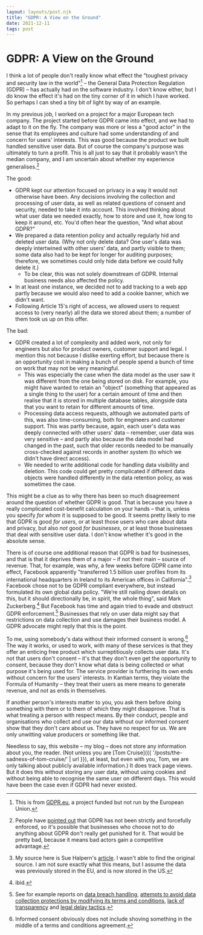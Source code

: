 ```yaml
---
layout: layouts/post.njk
title: "GDPR: A View on the Ground"
date: 2021-12-11
tags: post
---
```


# GDPR: A View on the Ground

I think a lot of people don't really know what effect the "toughest privacy and security law in the world"[^1] – the General Data Protection Regulation (GDPR) – has actually had on the software industry. I don't know either, but I do know the effect it's had on the tiny corner of it in which I have worked. So perhaps I can shed a tiny bit of light by way of an example.

In my previous job, I worked on a project for a major European tech company. The project started before GDPR came into effect, and we had to adapt to it on the fly. The company was more or less a "good actor" in the sense that its employees and culture had some understanding of and concern for users' interests. This was good because the product we built handled sensitive user data. But of course the company's purpose was ultimately to turn a profit. This is all just to say that it probably wasn't the median company, and I am uncertain about whether my experience generalises.[^2]

The good:

- GDPR kept our attention focused on privacy in a way it would not otherwise have been. Any decisions involving the collection and processing of user data, as well as related questions of consent and security, needed to take it into account. This involved thinking about what user data we needed exactly, how to store and use it, how long to keep it around, etc. You'd often hear the question, "And what about GDPR?"
- We prepared a data retention policy and actually regularly hid and deleted user data. (Why not only delete data? One user's data was deeply intertwined with other users' data, and partly visible to them; some data also had to be kept for longer for auditing purposes; therefore, we sometimes could only hide data before we could fully delete it.)
  - To be clear, this was not solely downstream of GDPR. Internal business needs also affected the policy.
- In at least one instance, we decided not to add tracking to a web app partly because we would also need to add a cookie banner, which we didn't want.
- Following Article 15's right of access, we allowed users to request access to (very nearly) all the data we stored about them; a number of them took us up on this offer.

The bad:

- GDPR created a lot of complexity and added work, not only for engineers but also for product owners, customer support and legal. I mention this not because I dislike exerting effort, but because there is an opportunity cost in making a bunch of people spend a bunch of time on work that may not be very meaningful.
  - This was especially the case when the data model as the user saw it was different from the one being stored on disk. For example, you might have wanted to retain an "object" (something that appeared as a single thing to the user) for a certain amount of time and then realise that it is stored in multiple database tables, alongside data that you want to retain for different amounts of time.
  - Processing data access requests, although we automated parts of this, was also time-consuming, both for engineers and customer support. This was partly because, again, each user's data was deeply connected with other users' data – remember, user data was very sensitive – and partly also because the data model had changed in the past, such that older records needed to be manually cross-checked against records in another system (to which we didn't have direct access).
  - We needed to write additional code for handling data visibility and deletion. This code could get pretty complicated if different data objects were handled differently in the data retention policy, as was sometimes the case.

This might be a clue as to why there has been so much disagreement around the question of whether GDPR is good. That is because you have a really complicated cost-benefit calculation on your hands – that is, unless you specify _for whom_ it is supposed to be good. It seems pretty likely to me that GDPR is good _for users_, or at least those users who care about data and privacy, but also _not_ good _for businesses_, or at least those businesses that deal with sensitive user data. I don't know whether it's good in the absolute sense.

There is of course one additional reason that GDPR is bad for businesses, and that is that it deprives them of a major – if not their main – source of revenue. That, for example, was why, a few weeks before GDPR came into effect, Facebook apparently "transferred 1.5 billion user profiles from its international headquarters in Ireland to its American offices in California".[^3] Facebook chose not to be GDPR compliant everywhere, but instead formulated its own global data policy. "We’re still nailing down details on this, but it should directionally be, in spirit, the whole thing", said Mark Zuckerberg.[^4] But Facebook has time and again tried to evade and obstruct GDPR enforcement.[^5] Businesses that rely on user data might say that restrictions on data collection and use damages their business model. A GDPR advocate might reply that this is the point.

To me, using somebody's data without their informed consent is wrong.[^6] The way it works, or used to work, with many of these services is that they offer an enticing free product which surreptitiously collects user data. It's not that users don't consent – it's that they don't even get the opportunity to consent, because they don't know what data is being collected or what purpose it's being used for. The service provider is furthering its own ends without concern for the users' interests. In Kantian terms, they violate the Formula of Humanity – they treat their users as mere means to generate revenue, and not as ends in themselves.

If another person's interests matter to you, you ask them before doing something with them or to them of which they might disapprove. That is what treating a person with respect means. By their conduct, people and organisations who collect and use our data without our informed consent show that they don't care about us. They have no respect for us. We are only unwitting value producers or something like that.

Needless to say, this website – my blog – does not store any information about you, the reader. (Not unless you are [Tom Cruise]({{ '/posts/the-sadness-of-tom-cruise/' | url }}), at least, but even with you, Tom, we are only talking about publicly available information.) It does track page views. But it does this without storing any user data, without using cookies and without being able to recognise the same user on different days. This would have been the case even if GDPR had never existed.

[^1]: This is from [GDPR.eu](https://gdpr.eu/what-is-gdpr), a project funded but not run by the European Union.
[^2]: People have [pointed out](https://archive.md/VaS0E) that GDPR has not been strictly and forcefully enforced, so it's possible that businesses who choose not to do anything about GDPR don't really get punished for it. That would be pretty bad, because it means bad actors gain a competitive advantage.
[^3]: My source here is Sue Halpern's [article](https://archive.md/20210512042557/https://www.nybooks.com/articles/2018/09/27/privacy-technology-known-known/). I wasn't able to find the original source. I am not sure exactly what this means, but I assume the data was previously stored in the EU, and is now stored in the US.
[^4]: ibid.
[^5]: See for example reports on [data breach handling](https://gdpr.eu/the-gdpr-meets-its-first-challenge-facebook/), [attempts to avoid data collection protections by modifying its terms and conditions](https://www.securityweek.com/has-facebook-sidestepped-gdprs-user-consent-requirements), [lack of transparency](https://archive.md/20210906021254/https://www.nytimes.com/2021/09/02/business/facebook-whatsapp-privacy-fine.html) and [legal delay tactics](https://archive.md/VaS0E).
[^6]: Informed consent obviously does not include shoving something in the middle of a terms and conditions agreement.
